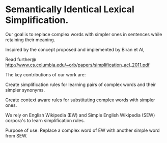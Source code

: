 # Semantically Identical Lexical Simplification.

Our goal is to replace complex words with simpler ones in sentences while retaining their meaning.

Inspired by the concept proposed and implemented by Biran et Al,

Read further@ http://www.cs.columbia.edu/~orb/papers/simplification_acl_2011.pdf

The key contributions of our work are:

Create simplification rules for learning pairs of complex words and their simpler synonyms.

Create context aware rules for substituting complex words with simpler ones.

We rely on English Wikipedia (EW) and Simple English Wikipedia (SEW) corpora's to learn simplification rules.

Purpose of use: Replace a complex word of EW with another simple word from SEW.



